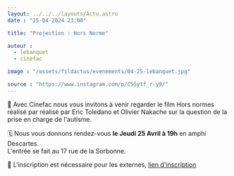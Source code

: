 ```yaml
---
layout: ../../../layouts/Actu.astro
date : "25-04-2024 23:00"

title: "Projection : Hors Norme"

auteur :
  - lebanquet
  - cinefac

image : "/assets/fildactus/evenements/04-25-lebanquet.jpg"

source : "https://www.instagram.com/p/C5Sytf_r-y9/"
---
```


🎥 Avec Cinefac nous vous invitons à venir regarder le film Hors normes réalisé par réalisé par Eric Toledano et Olivier Nakache sur la question de la prise en charge de l'autisme.

🗓️ Nous vous donnons rendez-vous __le Jeudi 25 Avril à 19h__ en amphi Descartes.  
L'entrée se fait au 17 rue de la Sorbonne.

🔗 L'inscription est nécessaire pour les externes, [lien d'inscription](https://framaforms.org/cine-debat-hors-normes-jeudi-25-avril-2024-a-19h-1710363097)